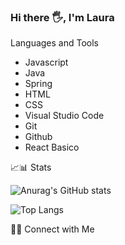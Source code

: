 ### Hi there 🖐️, I'm Laura







Languages and Tools

- Javascript
- Java
- Spring
- HTML 
- CSS 
- Visual Studio Code 
- Git
- Github 
- React Basico 

📈📊 Stats 

![Anurag's GitHub stats](https://github-readme-stats.vercel.app/api?username=lajuruiz&show_icons=true&theme=cobalt)

![Top Langs](https://github-readme-stats.vercel.app/api/top-langs/?username=lajuruiz&hide=python&layout=compact&show_icons=true&theme=tokyonight)

🤝🏻 Connect with Me

